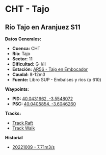 # CHT - Tajo

## Río Tajo en Aranjuez S11

**Datos Generales:**
* **Cuenca:** CHT
* **Río:** Tajo
* **Sector:** 11
* **Dificultad:** G-I/II
* **Estación:** [AR56 - Tajo en Embocador](https://saihtajo.chtajo.es/stmobile/index.php?url=/tr/ficha/estacion:AR56)
* **Caudal:** 8-12m3
* **Fuente:** Libro SUP - Embalses y ríos (p 610)

**Waypoints:**
* **PID:** [40.0431662, -3.5548072](https://maps.app.goo.gl/XmdJq9Q4n8FmUYTe9)
* **PSC:** [40.0405854, -3.6046260](https://maps.app.goo.gl/X2XSDdWAZEU7fe3Z9)

**Tracks:**
* [Track Raft](https://connect.garmin.com/modern/course/113898968)
* [Track Walk](https://connect.garmin.com/modern/course/259947726)

**Historial**
* [20221009 - 7,71m3/s](https://connect.garmin.com/modern/activity/9756696416)
